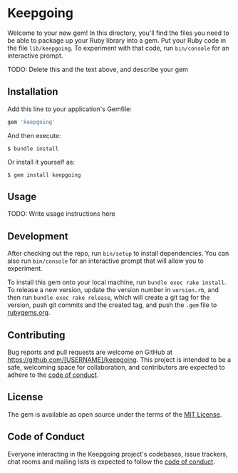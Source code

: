 # Keepgoing

Welcome to your new gem! In this directory, you'll find the files you need to be able to package up your Ruby library into a gem. Put your Ruby code in the file `lib/keepgoing`. To experiment with that code, run `bin/console` for an interactive prompt.

TODO: Delete this and the text above, and describe your gem

## Installation

Add this line to your application's Gemfile:

```ruby
gem 'keepgoing'
```

And then execute:

    $ bundle install

Or install it yourself as:

    $ gem install keepgoing

## Usage

TODO: Write usage instructions here

## Development

After checking out the repo, run `bin/setup` to install dependencies. You can also run `bin/console` for an interactive prompt that will allow you to experiment.

To install this gem onto your local machine, run `bundle exec rake install`. To release a new version, update the version number in `version.rb`, and then run `bundle exec rake release`, which will create a git tag for the version, push git commits and the created tag, and push the `.gem` file to [rubygems.org](https://rubygems.org).

## Contributing

Bug reports and pull requests are welcome on GitHub at https://github.com/[USERNAME]/keepgoing. This project is intended to be a safe, welcoming space for collaboration, and contributors are expected to adhere to the [code of conduct](https://github.com/[USERNAME]/keepgoing/blob/master/CODE_OF_CONDUCT.md).

## License

The gem is available as open source under the terms of the [MIT License](https://opensource.org/licenses/MIT).

## Code of Conduct

Everyone interacting in the Keepgoing project's codebases, issue trackers, chat rooms and mailing lists is expected to follow the [code of conduct](https://github.com/[USERNAME]/keepgoing/blob/master/CODE_OF_CONDUCT.md).
